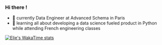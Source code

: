 ### Hi there !

- 🤖 currently Data Engineer at Advanced Schema in Paris
- 👀 learning all about developing a data science fueled product in Python while attending French engineering classes

[![Elie's WakaTime stats](https://github-readme-stats.vercel.app/api/wakatime?username=youplala)](https://github.com/anuraghazra/github-readme-stats)
